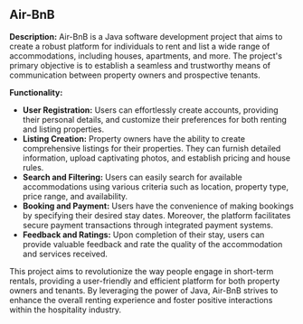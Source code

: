 ## Air-BnB

**Description:**
Air-BnB is a Java software development project that aims to create a robust platform for individuals to rent and list a wide range of accommodations, including houses, apartments, and more. The project's primary objective is to establish a seamless and trustworthy means of communication between property owners and prospective tenants.

**Functionality:**

- **User Registration:** Users can effortlessly create accounts, providing their personal details, and customize their preferences for both renting and listing properties.
- **Listing Creation:** Property owners have the ability to create comprehensive listings for their properties. They can furnish detailed information, upload captivating photos, and establish pricing and house rules.
- **Search and Filtering:** Users can easily search for available accommodations using various criteria such as location, property type, price range, and availability.
- **Booking and Payment:** Users have the convenience of making bookings by specifying their desired stay dates. Moreover, the platform facilitates secure payment transactions through integrated payment systems.
- **Feedback and Ratings:** Upon completion of their stay, users can provide valuable feedback and rate the quality of the accommodation and services received.

This project aims to revolutionize the way people engage in short-term rentals, providing a user-friendly and efficient platform for both property owners and tenants. By leveraging the power of Java, Air-BnB strives to enhance the overall renting experience and foster positive interactions within the hospitality industry.
